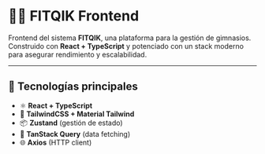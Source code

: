 # 🏋️‍♂️ FITQIK Frontend

Frontend del sistema **FITQIK**, una plataforma para la gestión de gimnasios.  
Construido con **React + TypeScript** y potenciado con un stack moderno para asegurar rendimiento y escalabilidad.

---

## 🚀 Tecnologías principales
- ⚛️ **React + TypeScript**
- 🎨 **TailwindCSS + Material Tailwind**
- 📦 **Zustand** (gestión de estado)
- 🔄 **TanStack Query** (data fetching)
- 🌐 **Axios** (HTTP client)
